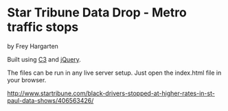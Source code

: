Star Tribune Data Drop - Metro traffic stops
================

by Frey Hargarten

Built using [C3](https://github.com/masayuki0812/c3) and [jQuery](https://github.com/jquery/jquery).

The files can be run in any live server setup. Just open the index.html file in your browser.

http://www.startribune.com/black-drivers-stopped-at-higher-rates-in-st-paul-data-shows/406563426/
